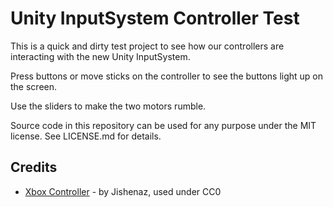 # Unity InputSystem Controller Test

This is a quick and dirty test project to see how our controllers are interacting with the new Unity InputSystem.

Press buttons or move sticks on the controller to see the buttons light up on the screen.

Use the sliders to make the two motors rumble.

Source code in this repository can be used for any purpose under the MIT license. See LICENSE.md for details.

## Credits

* [Xbox Controller](https://commons.wikimedia.org/wiki/File:Xbox_Controller.svg) - by Jishenaz, used under CC0